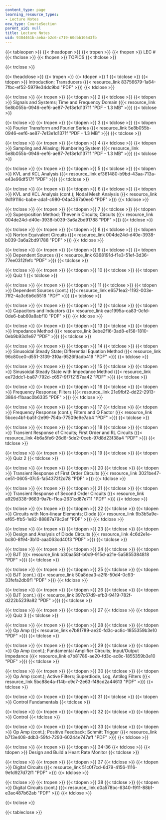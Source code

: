 ```yaml
---
content_type: page
learning_resource_types:
- Lecture Notes
ocw_type: CourseSection
parent_uid: null
title: Lecture Notes
uid: 9384461b-aeba-b2c6-c719-60dbb10543fb
---
```


{{< tableopen >}}
{{< theadopen >}}
{{< tropen >}}
{{< thopen >}}
LEC #
{{< thclose >}}
{{< thopen >}}
TOPICS
{{< thclose >}}

{{< trclose >}}

{{< theadclose >}}
{{< tropen >}}
{{< tdopen >}}
1
{{< tdclose >}}
{{< tdopen >}}
Introduction; Transducers ({{< resource_link 83756679-1a64-7fbc-ef52-5979e34dc9bd "PDF" >}})
{{< tdclose >}}

{{< trclose >}}
{{< tropen >}}
{{< tdopen >}}
2
{{< tdclose >}}
{{< tdopen >}}
Signals and Systems; Time and Frequency Domain ({{< resource_link 5e8b055b-0946-eef6-ae87-7e13e1d1371f "PDF - 1.3 MB" >}})
{{< tdclose >}}

{{< trclose >}}
{{< tropen >}}
{{< tdopen >}}
3
{{< tdclose >}}
{{< tdopen >}}
Fourier Transform and Fourier Series ({{< resource_link 5e8b055b-0946-eef6-ae87-7e13e1d1371f "PDF - 1.3 MB" >}})
{{< tdclose >}}

{{< trclose >}}
{{< tropen >}}
{{< tdopen >}}
4
{{< tdclose >}}
{{< tdopen >}}
Sampling and Aliasing; Numbering System ({{< resource_link 5e8b055b-0946-eef6-ae87-7e13e1d1371f "PDF - 1.3 MB" >}})
{{< tdclose >}}

{{< trclose >}}
{{< tropen >}}
{{< tdopen >}}
5
{{< tdclose >}}
{{< tdopen >}}
KVL and KCL Analysis ({{< resource_link ef361480-b9bd-43aa-713a-e43e96df517f "PDF" >}})
{{< tdclose >}}

{{< trclose >}}
{{< tropen >}}
{{< tdopen >}}
6
{{< tdclose >}}
{{< tdopen >}}
KVL and KCL Analysis (cont.); Nodal Mesh Analysis ({{< resource_link 9d19116c-babe-ada1-c980-04a4367a0ee0 "PDF" >}})
{{< tdclose >}}

{{< trclose >}}
{{< tropen >}}
{{< tdopen >}}
7
{{< tdclose >}}
{{< tdopen >}}
Superposition Method; Thevenin Circuits; Circuits ({{< resource_link 004de24d-d40e-3938-b039-3a6a2bd91788 "PDF" >}})
{{< tdclose >}}

{{< trclose >}}
{{< tropen >}}
{{< tdopen >}}
8
{{< tdclose >}}
{{< tdopen >}}
Norton Equivalent Circuits ({{< resource_link 004de24d-d40e-3938-b039-3a6a2bd91788 "PDF" >}})
{{< tdclose >}}

{{< trclose >}}
{{< tropen >}}
{{< tdopen >}}
9
{{< tdclose >}}
{{< tdopen >}}
Dependent Sources ({{< resource_link 6368191d-f1e3-51ef-3d36-77ee0312fefc "PDF" >}})
{{< tdclose >}}

{{< trclose >}}
{{< tropen >}}
{{< tdopen >}}
10
{{< tdclose >}}
{{< tdopen >}}
Quiz 1
{{< tdclose >}}

{{< trclose >}}
{{< tropen >}}
{{< tdopen >}}
11
{{< tdclose >}}
{{< tdopen >}}
Dependent Sources (cont.) ({{< resource_link e6571ea2-1192-003e-7ff2-4a3c6b6d5518 "PDF" >}})
{{< tdclose >}}

{{< trclose >}}
{{< tropen >}}
{{< tdopen >}}
12
{{< tdclose >}}
{{< tdopen >}}
Capacitors and Inductors ({{< resource_link eac1995a-ca83-0cfd-0de6-bab60a8abf10 "PDF" >}})
{{< tdclose >}}

{{< trclose >}}
{{< tropen >}}
{{< tdopen >}}
13
{{< tdclose >}}
{{< tdopen >}}
Impedance Method ({{< resource_link 3ebe2f16-3ad8-e158-1810-0eb9b93d1e97 "PDF" >}})
{{< tdclose >}}

{{< trclose >}}
{{< tropen >}}
{{< tdopen >}}
14
{{< tdclose >}}
{{< tdopen >}}
Sinusoidal Steady State; Differential Equation Method ({{< resource_link 96c80ce0-d551-3139-310a-9526fdadb419 "PDF" >}})
{{< tdclose >}}

{{< trclose >}}
{{< tropen >}}
{{< tdopen >}}
15
{{< tdclose >}}
{{< tdopen >}}
Sinusoidal Steady State with Impedance Method ({{< resource_link ee72ddc1-ba87-792d-c657-9f7f2157ea42 "PDF" >}})
{{< tdclose >}}

{{< trclose >}}
{{< tropen >}}
{{< tdopen >}}
16
{{< tdclose >}}
{{< tdopen >}}
Frequency Response; Filters ({{< resource_link 21e9fbf2-dd22-2913-3864-f1baac0b6335 "PDF" >}})
{{< tdclose >}}

{{< trclose >}}
{{< tropen >}}
{{< tdopen >}}
17
{{< tdclose >}}
{{< tdopen >}}
Frequency Response (cont.); Filters and Q Factor ({{< resource_link 5bcec4bf-ba5f-2e99-754b-77509e9e7ab4 "PDF" >}})
{{< tdclose >}}

{{< trclose >}}
{{< tropen >}}
{{< tdopen >}}
18
{{< tdclose >}}
{{< tdopen >}}
Transient Response of Circuits; First Order and RL Circuits ({{< resource_link 4b6a5fe6-26d6-5de2-0ceb-97d8d23f38a4 "PDF" >}})
{{< tdclose >}}

{{< trclose >}}
{{< tropen >}}
{{< tdopen >}}
19
{{< tdclose >}}
{{< tdopen >}}
Quiz 2
{{< tdclose >}}

{{< trclose >}}
{{< tropen >}}
{{< tdopen >}}
20
{{< tdclose >}}
{{< tdopen >}}
Transient Response of First Order Circuits ({{< resource_link 3021be47-ce51-0605-07c5-fa54373f2d78 "PDF" >}})
{{< tdclose >}}

{{< trclose >}}
{{< tropen >}}
{{< tdopen >}}
21
{{< tdclose >}}
{{< tdopen >}}
Transient Response of Second Order Circuits ({{< resource_link a929d338-9683-9a7b-f1ca-2631cd87e711 "PDF" >}})
{{< tdclose >}}

{{< trclose >}}
{{< tropen >}}
{{< tdopen >}}
22
{{< tdclose >}}
{{< tdopen >}}
Circuits with Non-linear Elements; Diode ({{< resource_link 9b3b5a9e-ef65-ffb5-1e82-88887a79c2ef "PDF" >}})
{{< tdclose >}}

{{< trclose >}}
{{< tropen >}}
{{< tdopen >}}
23
{{< tdclose >}}
{{< tdopen >}}
Design and Analysis of Diode Circuits ({{< resource_link 4c6d2e1e-bc80-8f94-3b10-aaa063cd40f3 "PDF" >}})
{{< tdclose >}}

{{< trclose >}}
{{< tropen >}}
{{< tdopen >}}
24
{{< tdclose >}}
{{< tdopen >}}
BJT ({{< resource_link b30aa58f-b0c9-915d-a21e-5a5855384818 "PDF" >}})
{{< tdclose >}}

{{< trclose >}}
{{< tropen >}}
{{< tdopen >}}
25
{{< tdclose >}}
{{< tdopen >}}
BJT (cont.) ({{< resource_link 50a8dea3-a2f8-50d4-0c93-33fefa2db6f1 "PDF" >}})
{{< tdclose >}}

{{< trclose >}}
{{< tropen >}}
{{< tdopen >}}
26
{{< tdclose >}}
{{< tdopen >}}
BJT (cont.) ({{< resource_link 397c67d9-efb3-9419-782f-d222b5239a82 "PDF" >}})
{{< tdclose >}}

{{< trclose >}}
{{< tropen >}}
{{< tdopen >}}
27
{{< tdclose >}}
{{< tdopen >}}
Quiz 3
{{< tdclose >}}

{{< trclose >}}
{{< tropen >}}
{{< tdopen >}}
28
{{< tdclose >}}
{{< tdopen >}}
Op Amp ({{< resource_link e7b81789-ae20-fd3c-ac8c-1855359b3e10 "PDF" >}})
{{< tdclose >}}

{{< trclose >}}
{{< tropen >}}
{{< tdopen >}}
29
{{< tdclose >}}
{{< tdopen >}}
Op Amp (cont.); Fundamental Amplifier Circuits; Input/Output Impedance ({{< resource_link e7b81789-ae20-fd3c-ac8c-1855359b3e10 "PDF" >}})
{{< tdclose >}}

{{< trclose >}}
{{< tropen >}}
{{< tdopen >}}
30
{{< tdclose >}}
{{< tdopen >}}
Op Amp (cont.); Active Filters; Superdiode, Log, Antilog Filters ({{< resource_link 5bc88e4a-f14b-c9c7-2e63-f48cd2a44613 "PDF" >}})
{{< tdclose >}}

{{< trclose >}}
{{< tropen >}}
{{< tdopen >}}
31
{{< tdclose >}}
{{< tdopen >}}
Control Fundamentals
{{< tdclose >}}

{{< trclose >}}
{{< tropen >}}
{{< tdopen >}}
32
{{< tdclose >}}
{{< tdopen >}}
Control
{{< tdclose >}}

{{< trclose >}}
{{< tropen >}}
{{< tdopen >}}
33
{{< tdclose >}}
{{< tdopen >}}
Op Amp (cont.); Positive Feedback; Schmitt Trigger ({{< resource_link b713e408-ddb3-59fd-7293-60244e747aff "PDF" >}})
{{< tdclose >}}

{{< trclose >}}
{{< tropen >}}
{{< tdopen >}}
34-36
{{< tdclose >}}
{{< tdopen >}}
Design and Build a Heart Rate Monitor
{{< tdclose >}}

{{< trclose >}}
{{< tropen >}}
{{< tdopen >}}
37
{{< tdclose >}}
{{< tdopen >}}
Digital Circuits ({{< resource_link 51c0f7cd-6d79-4156-1116-9e1d927d72f1 "PDF" >}})
{{< tdclose >}}

{{< trclose >}}
{{< tropen >}}
{{< tdopen >}}
38
{{< tdclose >}}
{{< tdopen >}}
Digital Circuits (cont.) ({{< resource_link d0a578bc-6340-f911-88b1-e3ac487b62ab "PDF" >}})
{{< tdclose >}}

{{< trclose >}}

{{< tableclose >}}